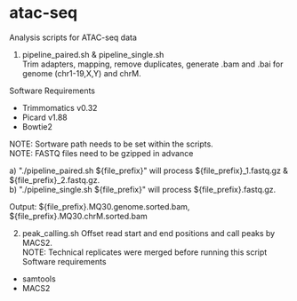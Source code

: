 # atac-seq
Analysis scripts for ATAC-seq data

1. pipeline_paired.sh & pipeline_single.sh  
  Trim adapters, mapping, remove duplicates, generate .bam and .bai for genome (chr1-19,X,Y) and chrM.  

  Software Requirements
  - Trimmomatics v0.32
  - Picard v1.88
  - Bowtie2

  NOTE: Sortware path needs to be set within the scripts.  
  NOTE: FASTQ files need to be gzipped in advance  

  a) "./pipeline_paired.sh ${file_prefix}" will process ${file_prefix}_1.fastq.gz & ${file_prefix}_2.fastq.gz.  
  b) "./pipeline_single.sh ${file_prefix}" will process ${file_prefix}.fastq.gz.  

  Output: ${file_prefix}.MQ30.genome.sorted.bam, ${file_prefix}.MQ30.chrM.sorted.bam  

2. peak_calling.sh
  Offset read start and end positions and call peaks by MACS2.  
  NOTE: Technical replicates were merged before running this script
  Software requirements
  - samtools
  - MACS2
  
